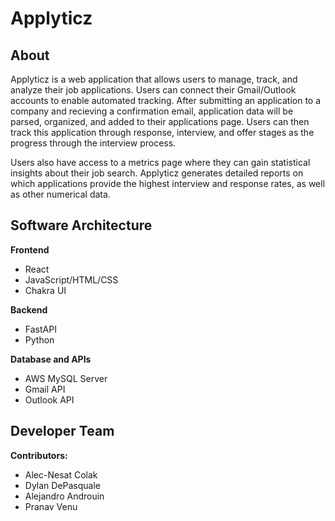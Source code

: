 # Applyticz

## About
Applyticz is a web application that allows users to manage, track, and analyze their job applications. Users can connect their Gmail/Outlook accounts to enable automated tracking. After submitting an application to a company and recieving a confirmation email, application data will be parsed, organized, and added to their applications page. Users can then track this application through response, interview, and offer stages as the progress through the interview process.

Users also have access to a metrics page where they can gain statistical insights about their job search. Applyticz generates detailed reports on which applications provide the highest interview and response rates, as well as other numerical data.


## Software Architecture
**Frontend**
- React
- JavaScript/HTML/CSS
- Chakra UI

**Backend**
- FastAPI
- Python

**Database and APIs**
- AWS MySQL Server
- Gmail API
- Outlook API


## Developer Team

**Contributors:**
- Alec-Nesat Colak
- Dylan DePasquale
- Alejandro Androuin
- Pranav Venu

